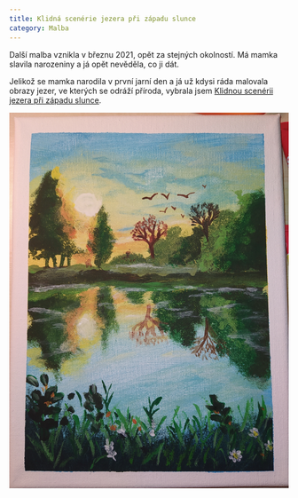 ```yaml
---
title: Klidná scenérie jezera při západu slunce
category: Malba
---
```


Další malba vznikla v březnu 2021, opět za stejných okolností. Má mamka slavila narozeniny a já opět nevěděla, co ji dát.

Jelikož se mamka narodila v první jarní den a já už kdysi ráda malovala obrazy jezer, ve kterých se odráží příroda, 
vybrala jsem [Klidnou scenérii jezera při západu slunce](https://www.youtube.com/watch?v=ciffij_PhTQ&t=3s). 

![Scenerie_jezera](/assets/images/jarni_krajina.jpg)

